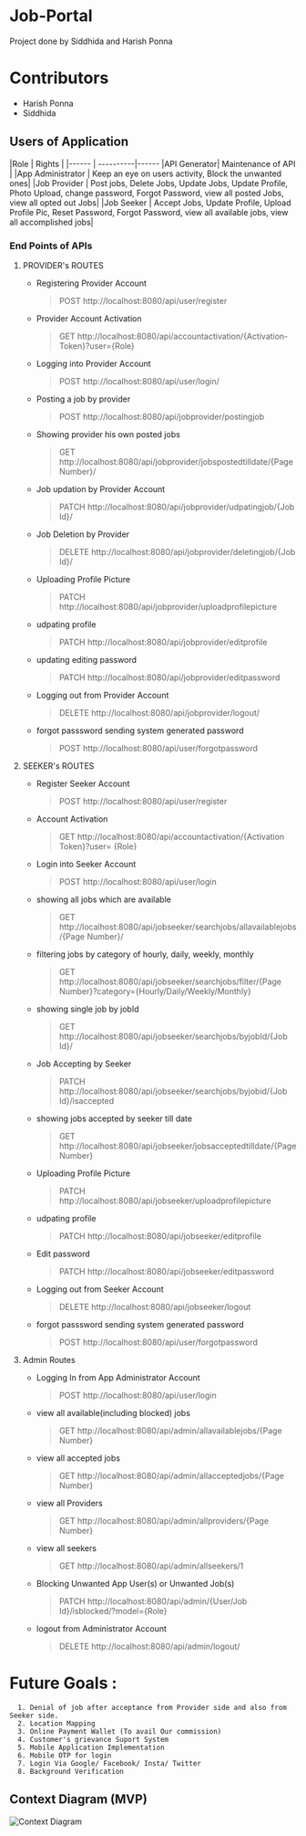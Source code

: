 # Job-Portal
Project done by Siddhida and Harish Ponna

# Contributors
* Harish Ponna
* Siddhida
  
## Users of Application

 |Role   |  Rights   |
 |------ | ----------|------
 |API Generator| Maintenance of API |
 |App Administrator | Keep an eye on users activity, Block the unwanted ones|
 |Job Provider | Post jobs, Delete Jobs, Update Jobs, Update Profile, Photo Upload, change password, Forgot Password, view all posted Jobs, view all opted out Jobs|
 |Job Seeker | Accept Jobs, Update Profile, Upload Profile Pic, Reset Password, Forgot Password, view all available jobs, view all accomplished jobs|

 ### End Points of APIs

 1. PROVIDER's ROUTES  

       * Registering Provider Account
          > POST http://localhost:8080/api/user/register

       *  Provider Account Activation
          > GET http://localhost:8080/api/accountactivation/{Activation-Token}?user={Role}

       * Logging into Provider Account
          > POST http://localhost:8080/api/user/login/

       * Posting a job by provider
          > POST http://localhost:8080/api/jobprovider/postingjob

       * Showing provider his own posted jobs
          > GET http://localhost:8080/api/jobprovider/jobspostedtilldate/{Page Number}/

       * Job updation by Provider Account
          > PATCH http://localhost:8080/api/jobprovider/udpatingjob/{Job Id}/
 
       *  Job Deletion by Provider
          > DELETE http://localhost:8080/api/jobprovider/deletingjob/{Job Id}/

       * Uploading Profile Picture
          > PATCH http://localhost:8080/api/jobprovider/uploadprofilepicture

       * udpating profile
          > PATCH http://localhost:8080/api/jobprovider/editprofile


       * updating editing  password 
          > PATCH http://localhost:8080/api/jobprovider/editpassword

       * Logging out from Provider Account
          > DELETE http://localhost:8080/api/jobprovider/logout/


       * forgot passsword sending system generated password
          >  POST http://localhost:8080/api/user/forgotpassword


 2. SEEKER's ROUTES  

       * Register Seeker Account
          > POST http://localhost:8080/api/user/register

       * Account Activation
          > GET http://localhost:8080/api/accountactivation/{Activation Token}?user=
                {Role}


       * Login into Seeker Account
          > POST http://localhost:8080/api/user/login

       * showing all jobs which are available
          > GET http://localhost:8080/api/jobseeker/searchjobs/allavailablejobs/{Page Number}/


       * filtering jobs by category of hourly, daily, weekly, monthly
          > GET http://localhost:8080/api/jobseeker/searchjobs/filter/{Page Number}?category={Hourly/Daily/Weekly/Monthly}

       * showing single job by jobId
          > GET http://localhost:8080/api/jobseeker/searchjobs/byjobId/{Job Id}/

       * Job Accepting by Seeker
            > PATCH http://localhost:8080/api/jobseeker/searchjobs/byjobid/{Job Id}/isaccepted

       * showing jobs accepted by seeker till date
            > GET http://localhost:8080/api/jobseeker/jobsacceptedtilldate/{Page Number}

       *  Uploading Profile Picture
            > PATCH http://localhost:8080/api/jobseeker/uploadprofilepicture

       * udpating profile
            > PATCH http://localhost:8080/api/jobseeker/editprofile

       * Edit password
            > PATCH http://localhost:8080/api/jobseeker/editpassword


       * Logging out from Seeker Account
           > DELETE http://localhost:8080/api/jobseeker/logout

       * forgot passsword sending system generated password
            > POST http://localhost:8080/api/user/forgotpassword

3.  Admin Routes 

       * Logging In from App Administrator Account
           > POST http://localhost:8080/api/user/login

       * view all available(including blocked) jobs
            > GET http://localhost:8080/api/admin/allavailablejobs/{Page Number}

       * view all accepted jobs
            > GET http://localhost:8080/api/admin/allacceptedjobs/{Page Number}

       * view all Providers
            > GET http://localhost:8080/api/admin/allproviders/{Page Number}

       * view all seekers
            > GET http://localhost:8080/api/admin/allseekers/1

       * Blocking Unwanted App User(s) or Unwanted Job(s)
           > PATCH http://localhost:8080/api/admin/{User/Job Id}/isblocked/?model={Role}

       * logout from Administrator Account
           >DELETE http://localhost:8080/api/admin/logout/           

# Future Goals :
      1. Denial of job after acceptance from Provider side and also from Seeker side.
      2. Location Mapping
      3. Online Payment Wallet (To avail Our commission)
      4. Customer's grievance Suport System
      5. Mobile Application Implementation
      6. Mobile OTP for login
      7. Login Via Google/ Facebook/ Insta/ Twitter
      8. Background Verification



## Context Diagram (MVP)
![Context Diagram](https://res.cloudinary.com/da8rrc2mj/image/upload/v1585817326/IMG-20200402-WA0001_es56y5.png)
